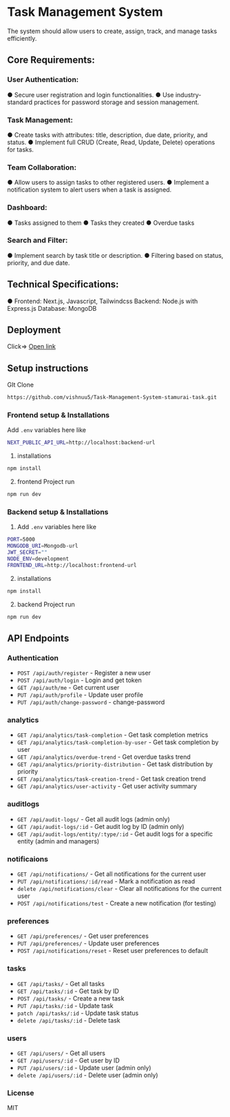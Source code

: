 # Task Management System

The system should allow users to create, assign, track, and manage tasks efficiently.

## Core Requirements:

### User Authentication:

● Secure user registration and login functionalities.
● Use industry-standard practices for password storage and session management.

### Task Management:

● Create tasks with attributes: title, description, due date, priority, and status.
● Implement full CRUD (Create, Read, Update, Delete) operations for tasks.

### Team Collaboration:

● Allow users to assign tasks to other registered users.
● Implement a notification system to alert users when a task is assigned.

### Dashboard:

● Tasks assigned to them
● Tasks they created
● Overdue tasks

### Search and Filter:

● Implement search by task title or description.
● Filtering based on status, priority, and due date.

## Technical Specifications:

● Frontend: Next.js, Javascript, Tailwindcss
Backend: Node.js with Express.js
Database: MongoDB

## Deployment

Click=> [Open link](https://task-management-system-stamurai-task.vercel.app)

## Setup instructions

GIt Clone

```bash
https://github.com/vishnuu5/Task-Management-System-stamurai-task.git
```

### Frontend setup & Installations

Add `.env` variables here like

```bash
NEXT_PUBLIC_API_URL=http://localhost:backend-url
```

1. installations

```bash
npm install
```

2. frontend Project run

```bash
npm run dev
```

### Backend setup & Installations

1. Add `.env` variables here like

```bash
PORT=5000
MONGODB_URI=Mongodb-url
JWT_SECRET=""
NODE_ENV=development
FRONTEND_URL=http://localhost:frontend-url
```

2.  installations

```bash
npm install
```

2. backend Project run

```bash
npm run dev
```

## API Endpoints

### Authentication

- `POST /api/auth/register` - Register a new user
- `POST /api/auth/login` - Login and get token
- `GET /api/auth/me` - Get current user
- `PUT /api/auth/profile` - Update user profile
- `PUT /api/auth/change-password` - change-password

### analytics

- `GET /api/analytics/task-completion` - Get task completion metrics
- `GET /api/analytics/task-completion-by-user` - Get task completion by user
- `GET /api/analytics/overdue-trend` - Get overdue tasks trend
- `GET /api/analytics/priority-distribution` - Get task distribution by priority
- `GET /api/analytics/task-creation-trend` - Get task creation trend
- `GET /api/analytics/user-activity` - Get user activity summary

### auditlogs

- `GET /api/audit-logs/` - Get all audit logs (admin only)
- `GET /api/audit-logs/:id` - Get audit log by ID (admin only)
- `GET /api/audit-logs/entity/:type/:id` - Get audit logs for a specific entity (admin and managers)

### notificaions

- `GET /api/notifications/` - Get all notifications for the current user
- `PUT /api/notifications/:id/read` - Mark a notification as read
- `delete /api/notifications/clear` - Clear all notifications for the current user
- `POST /api/notifications/test` - Create a new notification (for testing)

### preferences

- `GET /api/preferences/` - Get user preferences
- `PUT /api/preferences/` - Update user preferences
- `POST /api/notifications/reset` - Reset user preferences to default

### tasks

- `GET /api/tasks/` - Get all tasks
- `GET /api/tasks/:id` - Get task by ID
- `POST /api/tasks/` - Create a new task
- `PUT /api/tasks/:id` - Update task
- `patch /api/tasks/:id` - Update task status
- `delete /api/tasks/:id` - Delete task

### users

- `GET /api/users/` - Get all users
- `GET /api/users/:id` - Get user by ID
- `PUT /api/users/:id` - Update user (admin only)
- `delete /api/users/:id` - Delete user (admin only)

### License

MIT
